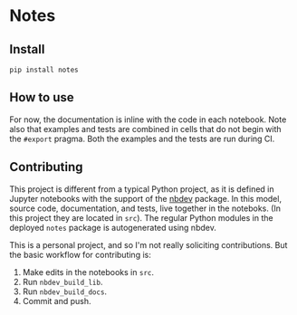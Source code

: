# Notes



## Install

`pip install notes`

## How to use

For now, the documentation is inline with the code in each notebook. Note also that examples and
tests are combined in cells that do not begin with the `#export` pragma. Both the examples and the
tests are run during CI.

## Contributing
This project is different from a typical Python project, as it is defined in Jupyter notebooks with the support of the [nbdev](https://nbdev.fast.ai/) package. In this model, source code, documentation, and tests, live together in the noteboks. (In this project they are located in `src`). The regular Python modules in the deployed `notes` package is autogenerated using nbdev.

This is a personal project, and so I'm not really soliciting contributions. But the basic workflow for contributing is:
1. Make edits in the notebooks in `src`.
1. Run `nbdev_build_lib`.
1. Run `nbdev_build_docs`.
1. Commit and push.
